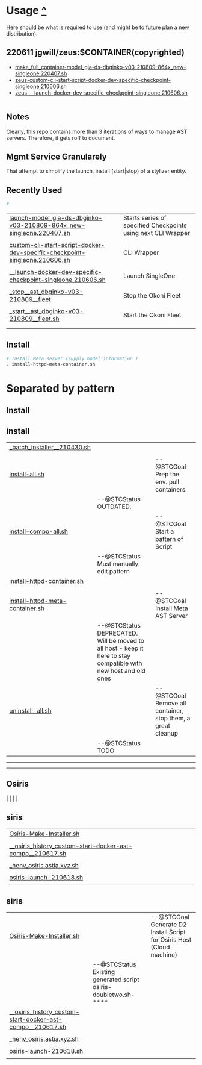 # Usage [^](README.md)

Here should be what is required to use (and might be to future plan a new distribution).

## 220611 jgwill/zeus:$CONTAINER(copyrighted)
* [make_full_container-model_gia-ds-dbginko-v03-210809-864x_new-singleone.220407.sh](make_full_container-model_gia-ds-dbginko-v03-210809-864x_new-singleone.220407.sh)  
* [zeus-custom-cli-start-script-docker-dev-specific-checkpoint-singleone.210606.sh](zeus-custom-cli-start-script-docker-dev-specific-checkpoint-singleone.210606.sh)
* [zeus-__launch-docker-dev-specific-checkpoint-singleone.210606.sh](zeus-__launch-docker-dev-specific-checkpoint-singleone.210606.sh)

```sh

```

## Notes
Clearly, this repo contains more than 3 iterations of ways to manage AST servers.  Therefore, it gets roff to document.


## Mgmt Service Granularely

 That attempt to simplify the launch, install (start|stop) of a stylizer entity.
## Recently Used

```sh
#

```
|       |       |       |
|  ---  |  ---  |  ---  |
| [launch-model_gia-ds-dbginko-v03-210809-864x_new-singleone.220407.sh](launch-model_gia-ds-dbginko-v03-210809-864x_new-singleone.220407.sh)       |       | Starts series of specified Checkpoints using next CLI Wrapper      |
|       |       |       |
|  [custom-cli-start-script-docker-dev-specific-checkpoint-singleone.210606.sh](custom-cli-start-script-docker-dev-specific-checkpoint-singleone.210606.sh)     |       |   CLI Wrapper    |
|       |       |       |
|  [__launch-docker-dev-specific-checkpoint-singleone.210606.sh](__launch-docker-dev-specific-checkpoint-singleone.210606.sh)     |       |Launch SingleOne       |
|       |       |       |
|   [_stop__ast_dbginko-v03-210809__fleet](_stop__ast_dbginko-v03-210809__fleet.sh)    |       |   Stop the Okoni Fleet    |
|       |       |       |
|  [_start__ast_dbginko-v03-210809__fleet.sh](_start__ast_dbginko-v03-210809__fleet.sh)     |       |   Start the Okoni Fleet    |
|       |       |       |
|       |       |       |




## Install
```sh
# Install Meta server (supply model information )
. install-httpd-meta-container.sh

```

# Separated by pattern

## Install

## install
|       |       |       |
|  ---  |  ---  |  ---  |
|[_batch_installer__210430.sh](_batch_installer__210430.sh)|    |  |
|     |     |     |
|[install-all.sh](install-all.sh)|    |--@STCGoal Prep the env. pull containers.    |
|     | --@STCStatus OUTDATED.    |     |
|[install-compo-all.sh](install-compo-all.sh)|    |--@STCGoal Start a pattern of Script  |
|     | --@STCStatus Must manually edit pattern    |     |
|[install-httpd-container.sh](install-httpd-container.sh)|    |  |
|     |     |     |
|[install-httpd-meta-container.sh](install-httpd-meta-container.sh)|    |--@STCGoal Install Meta AST Server  |
|     | --@STCStatus DEPRECATED.  Will be moved to all host - keep it here to stay compatible with new host and old ones    |     |
|[uninstall-all.sh](uninstall-all.sh)|    |--@STCGoal  Remove all container, stop them, a great cleanup  |
|     | --@STCStatus TODO    |     |


----


----

## Osiris
|     |     |     |
## siris
|       |       |       |
|  ---  |  ---  |  ---  |
|[Osiris-Make-Installer.sh](Osiris-Make-Installer.sh)|    |  |
|     |     |     |
|[__osiris_history_custom-start-docker-ast-compo__210617.sh](__osiris_history_custom-start-docker-ast-compo__210617.sh)|    |  |
|     |     |     |
|[_henv_osiris.astia.xyz.sh](_henv_osiris.astia.xyz.sh)|    |  |
|     |     |     |
|[osiris-launch-210618.sh](osiris-launch-210618.sh)|    |  |
|     |     |     |
## siris
|       |       |       |
|  ---  |  ---  |  ---  |
|[Osiris-Make-Installer.sh](Osiris-Make-Installer.sh)|    |--@STCGoal Generate D2 Install Script for Osiris Host (Cloud machine)   |
|     | --@STCStatus Existing generated script osiris-doubletwo.sh-****    |     |
|[__osiris_history_custom-start-docker-ast-compo__210617.sh](__osiris_history_custom-start-docker-ast-compo__210617.sh)|    |  |
|     |     |     |
|[_henv_osiris.astia.xyz.sh](_henv_osiris.astia.xyz.sh)|    |  |
|     |     |     |
|[osiris-launch-210618.sh](osiris-launch-210618.sh)|    |  |
|     |     |     |
